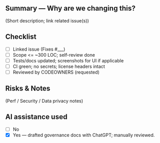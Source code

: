 ## Summary — Why are we changing this?
(Short description; link related issue(s))

## Checklist
- [ ] Linked issue (Fixes #___)
- [ ] Scope <= ~300 LOC; self-review done
- [ ] Tests/docs updated; screenshots for UI if applicable
- [ ] CI green; no secrets; license headers intact
- [ ] Reviewed by CODEOWNERS (requested)

## Risks & Notes
(Perf / Security / Data privacy notes)

## AI assistance used
- [ ] No
- [x] Yes — drafted governance docs with ChatGPT; manually reviewed.
